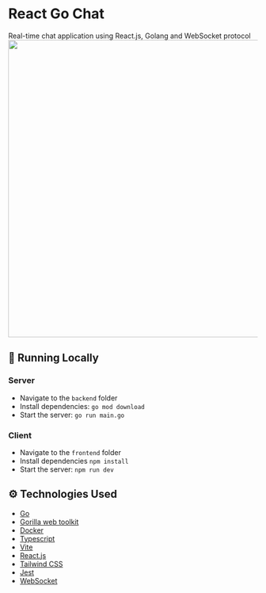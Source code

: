 # React Go Chat
Real-time chat application using React.js, Golang and WebSocket protocol
<img src="https://github.com/ttymonkey/react-go-chat/blob/main/demo.gif" width="600"/>

## 🚀 Running Locally
### Server
* Navigate to the `backend` folder
* Install dependencies: `go mod download`
* Start the server: `go run main.go`
### Client 
* Navigate to the `frontend` folder
* Install dependencies `npm install`
* Start the server: `npm run dev` 

## ⚙️ Technologies Used
* [Go](https://go.dev/)
* [Gorilla web toolkit](https://gorilla.github.io/)
* [Docker](https://www.docker.com/)
* [Typescript](https://www.typescriptlang.org/)
* [Vite](https://vitejs.dev/)
* [React.js](https://react.dev/)
* [Tailwind CSS](https://tailwindcss.com/)
* [Jest](https://jestjs.io/)
* [WebSocket](https://developer.mozilla.org/en-US/docs/Web/API/WebSocket)
